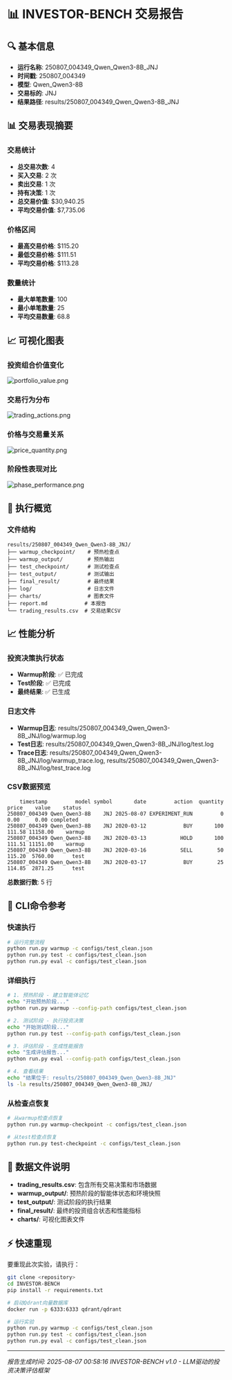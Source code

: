 # 📊 INVESTOR-BENCH 交易报告

## 🔍 基本信息

- **运行名称**: 250807_004349_Qwen_Qwen3-8B_JNJ
- **时间戳**: 250807_004349
- **模型**: Qwen_Qwen3-8B
- **交易标的**: JNJ
- **结果路径**: results/250807_004349_Qwen_Qwen3-8B_JNJ

## 📊 交易表现摘要

### 交易统计
- **总交易次数**: 4
- **买入交易**: 2 次
- **卖出交易**: 1 次  
- **持有决策**: 1 次
- **总交易价值**: $30,940.25
- **平均交易价值**: $7,735.06

### 价格区间
- **最高交易价格**: $115.20
- **最低交易价格**: $111.51
- **平均交易价格**: $113.28

### 数量统计
- **最大单笔数量**: 100
- **最小单笔数量**: 25
- **平均交易数量**: 68.8


## 📈 可视化图表

### 投资组合价值变化

![portfolio_value.png](charts/portfolio_value.png)

### 交易行为分布

![trading_actions.png](charts/trading_actions.png)

### 价格与交易量关系

![price_quantity.png](charts/price_quantity.png)

### 阶段性表现对比

![phase_performance.png](charts/phase_performance.png)



## 🚀 执行概览

### 文件结构

```
results/250807_004349_Qwen_Qwen3-8B_JNJ/
├── warmup_checkpoint/    # 预热检查点
├── warmup_output/        # 预热输出
├── test_checkpoint/      # 测试检查点  
├── test_output/          # 测试输出
├── final_result/         # 最终结果
├── log/                  # 日志文件
├── charts/               # 图表文件
├── report.md            # 本报告
└── trading_results.csv  # 交易结果CSV
```

## 📈 性能分析

### 投资决策执行状态

- **Warmup阶段**: ✅ 已完成
- **Test阶段**: ✅ 已完成
- **最终结果**: ✅ 已生成

### 日志文件

- **Warmup日志**: results/250807_004349_Qwen_Qwen3-8B_JNJ/log/warmup.log
- **Test日志**: results/250807_004349_Qwen_Qwen3-8B_JNJ/log/test.log
- **Trace日志**: results/250807_004349_Qwen_Qwen3-8B_JNJ/log/warmup_trace.log, results/250807_004349_Qwen_Qwen3-8B_JNJ/log/test_trace.log

### CSV数据预览

```
    timestamp         model symbol       date         action  quantity  price    value    status
250807_004349 Qwen_Qwen3-8B    JNJ 2025-08-07 EXPERIMENT_RUN         0   0.00     0.00 completed
250807_004349 Qwen_Qwen3-8B    JNJ 2020-03-12            BUY       100 111.58 11158.00    warmup
250807_004349 Qwen_Qwen3-8B    JNJ 2020-03-13           HOLD       100 111.51 11151.00    warmup
250807_004349 Qwen_Qwen3-8B    JNJ 2020-03-16           SELL        50 115.20  5760.00      test
250807_004349 Qwen_Qwen3-8B    JNJ 2020-03-17            BUY        25 114.85  2871.25      test
```

**总数据行数**: 5 行


## 🔧 CLI命令参考

### 快速执行

```bash
# 运行完整流程
python run.py warmup -c configs/test_clean.json
python run.py test -c configs/test_clean.json  
python run.py eval -c configs/test_clean.json
```

### 详细执行

```bash
# 1. 预热阶段 - 建立智能体记忆
echo "开始预热阶段..."
python run.py warmup --config-path configs/test_clean.json

# 2. 测试阶段 - 执行投资决策
echo "开始测试阶段..."
python run.py test --config-path configs/test_clean.json

# 3. 评估阶段 - 生成性能报告  
echo "生成评估报告..."
python run.py eval --config-path configs/test_clean.json

# 4. 查看结果
echo "结果位于: results/250807_004349_Qwen_Qwen3-8B_JNJ"
ls -la results/250807_004349_Qwen_Qwen3-8B_JNJ/
```

### 从检查点恢复

```bash
# 从warmup检查点恢复
python run.py warmup-checkpoint -c configs/test_clean.json

# 从test检查点恢复  
python run.py test-checkpoint -c configs/test_clean.json
```

## 📁 数据文件说明

- **trading_results.csv**: 包含所有交易决策和市场数据
- **warmup_output/**: 预热阶段的智能体状态和环境快照
- **test_output/**: 测试阶段的执行结果
- **final_result/**: 最终的投资组合状态和性能指标
- **charts/**: 可视化图表文件

## ⚡ 快速重现

要重现此次实验，请执行：

```bash
git clone <repository>
cd INVESTOR-BENCH
pip install -r requirements.txt

# 启动Qdrant向量数据库
docker run -p 6333:6333 qdrant/qdrant

# 运行实验
python run.py warmup -c configs/test_clean.json
python run.py test -c configs/test_clean.json
python run.py eval -c configs/test_clean.json
```

---

*报告生成时间: 2025-08-07 00:58:16*
*INVESTOR-BENCH v1.0 - LLM驱动的投资决策评估框架*
